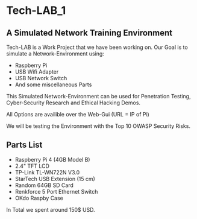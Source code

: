 # Tech-LAB_1

## A Simulated Network Training Environment


Tech-LAB is a Work Project that we have been working on.
Our Goal is to simulate a Network-Environment using:

- Raspberry Pi
- USB Wifi Adapter
- USB Network Switch
- And some miscellaneous Parts

This Simulated Network-Environment can be used for Penetration Testing, Cyber-Security Research and Ethical Hacking Demos.

All Options are availible over the Web-Gui (URL = IP of Pi)

We will be testing the Environment with the Top 10 OWASP Security Risks.

## Parts List

- Raspberry Pi 4 (4GB Model B)
- 2.4" TFT LCD
- TP-Link TL-WN722N V3.0
- StarTech USB Extension (15 cm)
- Random 64GB SD Card
- Renkforce 5 Port Ethernet Switch
- OKdo Raspby Case

In Total we spent around 150$ USD.
